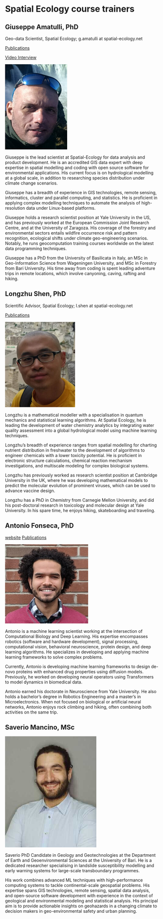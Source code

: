# Spatial Ecology course trainers

## Giuseppe Amatulli, PhD

Geo-data Scientist, Spatial Ecology; g.amatulli at spatial-ecology.net

[Publications](https://scholar.google.com/citations?hl=en&user=LSxTtpMAAAAJ&view_op=list_works&sortby=pubdate)

[Video Interview](https://youtu.be/1jcZAY-ZJmk) 

![title](Team_giuseppe2.jpeg)

Giuseppe is the lead scientist at Spatial-Ecology for data analysis and product development. He is an accredited GIS data expert with deep expertise in spatial modelling and coding with open source software for environmental applications. His current focus is on hydrological modelling at a global scale, in addition to researching species distribution under climate change scenarios.

Giuseppe has a breadth of experience in GIS technologies, remote sensing, informatics, cluster and parallel computing, and statistics. He is proficient in applying complex modelling techniques to automate the analysis of high-resolution data under Linux-based platforms.

Giuseppe holds a research scientist position at Yale University in the US, and has previously worked at the European Commission Joint Research Centre, and at the University of Zaragoza. His coverage of the forestry and environmental sectors entails wildfire occurrence risk and pattern recognition, ecological shifts under climate geo-engineering scenarios. Notably, he runs geocomputation training courses worldwide on the latest data programming techniques.

Giuseppe has a PhD from the University of Basilicata in Italy, an MSc in Geo-Information Science from Wageningen University, and MSc in Forestry from Bari University. His time away from coding is spent leading adventure trips in remote locations, which involve canyoning, caving, rafting and hiking.

## Longzhu Shen, PhD 

Scientific Advisor, Spatial Ecology; l.shen at spatial-ecology.net

[Publications](https://scholar.google.com/citations?hl=en&user=sAyCqOYAAAAJ&view_op=list_works&sortby=pubdate)

![title](Team_longzhu2.jpeg)

Longzhu is a mathematical modeller with a specialisation in quantum mechanics and statistical learning algorithms. At Spatial Ecology, he is leading the development of water chemistry analytics by integrating water quality assessment into a global hydrological model using machine learning techniques.

Longzhu’s breadth of experience ranges from spatial modelling for charting nutrient distribution in freshwater to the development of algorithms to engineer chemicals with a lower toxicity potential. He is proficient in electronic structure calculations, chemical reaction mechanism investigations, and multiscale modeling for complex biological systems.

Longzhu has previously worked as research scientist position at Cambridge University in the UK, where he was developing mathematical models to predict the molecular evolution of prominent viruses, which can be used to advance vaccine design.

Longzhu has a PhD in Chemistry from Carnegie Mellon University, and did his post-doctoral research in toxicology and molecular design at Yale University. In his spare time, he enjoys hiking, skateboarding and traveling.

## Antonio Fonseca, PhD 

[website](https://ahof1704.github.io/)
[Publications](https://scholar.google.com/citations?user=G2irlNcAAAAJ&hl=en)

![title](Team_antonio2.jpeg)

Antonio is a machine learning scientist working at the intersection of Computational Biology and Deep Learning. His expertise encompasses robotics (software and hardware development), signal processing, computational vision, behavioral neuroscience, protein design, and deep learning algorithms. He specializes in developing and applying machine learning frameworks to solve complex problems.

Currently, Antonio is developing machine learning frameworks to design de-novo proteins with enhanced drug properties using diffusion models. Previously, he worked on developing neural operators using Transformers to model dynamics in biomedical data.

Antonio earned his doctorate in Neuroscience from Yale University. He also holds a bachelor’s degree in Robotics Engineering and a master’s in Microelectronics. When not focused on biological or artificial neural networks, Antonio enjoys rock climbing and hiking, often combining both activities on the same trip.

## Saverio Mancino, MSc

![title](Team_saverio.jpeg)

Saverio PhD Candidate in Geology and Geotechnologies at the Department of Earth and Geoenvironmental Sciences at the University of Bari. He is a dedicated researcher specialising in landslide susceptibility modelling and early warning systems for large-scale transboundary programmes.

His work combines advanced ML techniques with high-performance computing systems to tackle continental-scale geospatial problems. His expertise spans GIS technologies, remote sensing, spatial data analysis, and open-source software development with experience in the context of geological and environmental modeling and statistical analysis. His principal aim is to provide actionable insights on geohazards in a changing climate to decision makers in geo-environmental safety and urban planning.

